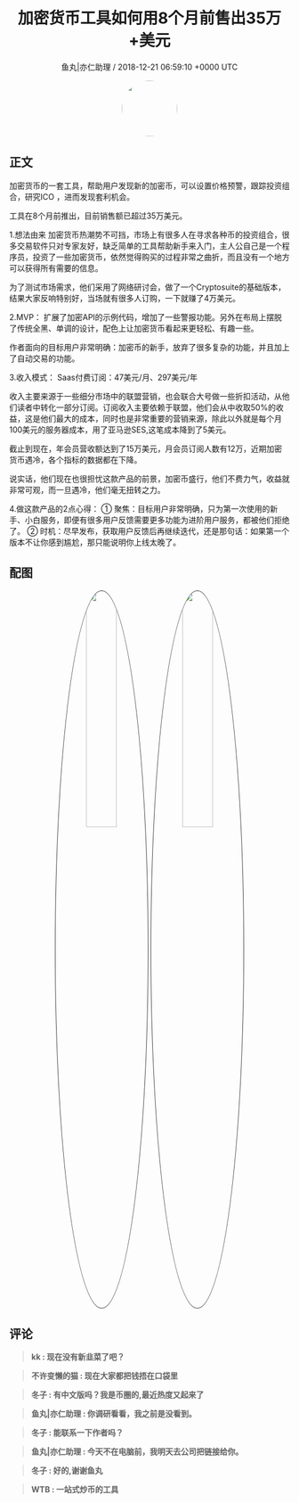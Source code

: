 <h1 align="center">加密货币工具如何用8个月前售出35万&#43;美元</h1>
<p align="center">
    <a>鱼丸|亦仁助理 / 2018-12-21 06:59:10 &#43;0000 UTC</a>
</p>

<div align="center">
    <img src="https://images.zsxq.com/FtTHJfWYtR2To4jzwGiUQdhHaRRa?e=1590940799&amp;token=kIxbL07-8jAj8w1n4s9zv64FuZZNEATmlU_Vm6zD:AMY_BShrw-7TP6Fmqq7D-Deyytw=" width="100" height="100" style="border:1px solid;border-radius:50%; color:#ffffff"/>
</div>

## 正文

<div>
 
加密货币的一套工具，帮助用户发现新的加密币，可以设置价格预警，跟踪投资组合，研究ICO ，进而发现套利机会。

工具在8个月前推出，目前销售额已超过35万美元。

1.想法由来
加密货币热潮势不可挡，市场上有很多人在寻求各种币的投资组合，很多交易软件只对专家友好，缺乏简单的工具帮助新手来入门，主人公自己是一个程序员，投资了一些加密货币，依然觉得购买的过程非常之曲折，而且没有一个地方可以获得所有需要的信息。

为了测试市场需求，他们采用了网络研讨会，做了一个Cryptosuite的基础版本，结果大家反响特别好，当场就有很多人订购，一下就赚了4万美元。

2.MVP：
扩展了加密API的示例代码，增加了一些警报功能。另外在布局上摆脱了传统全黑、单调的设计，配色上让加密货币看起来更轻松、有趣一些。

作者面向的目标用户非常明确：加密币的新手，放弃了很多复杂的功能，并且加上了自动交易的功能。

3.收入模式：
Saas付费订阅：47美元/月、297美元/年

收入主要来源于一些细分市场中的联盟营销，也会联合大号做一些折扣活动，从他们读者中转化一部分订阅。订阅收入主要依赖于联盟，他们会从中收取50%的收益，这是他们最大的成本，同时也是非常重要的营销来源，除此以外就是每个月100美元的服务器成本，用了亚马逊SES,这笔成本降到了5美元。

截止到现在，年会员营收额达到了15万美元，月会员订阅人数有12万，近期加密货币遇冷，各个指标的数据都在下降。

说实话，他们现在也很担忧这款产品的前景，加密币盛行，他们不费力气，收益就非常可观，而一旦遇冷，他们毫无扭转之力。

4.做这款产品的2点心得：
① 聚焦：目标用户非常明确，只为第一次使用的新手、小白服务，即便有很多用户反馈需要更多功能为进阶用户服务，都被他们拒绝了。
② 时机：尽早发布，获取用户反馈后再继续迭代，还是那句话：如果第一个版本不让你感到尴尬，那只能说明你上线太晚了。
</div>

## 配图
<div class="image" align="center">

<img src="https://images.zsxq.com/FofRKID86eiyeCKUdFYdP4krFz4b?imageMogr2/auto-orient/thumbnail/800x/format/jpg/blur/1x0/quality/75&amp;e=1590940799&amp;token=kIxbL07-8jAj8w1n4s9zv64FuZZNEATmlU_Vm6zD:SzgKz93vWKnh4LWq0X-5Zb6BKZU=" width="33%" height="33%" style="border:1px solid;border-radius:50%; color:#3c3f41"/>

<img src="https://images.zsxq.com/FsDBnoGL6ZY5b_hwkJhCnUtxGx2O?imageMogr2/auto-orient/thumbnail/800x/format/jpg/blur/1x0/quality/75&amp;e=1590940799&amp;token=kIxbL07-8jAj8w1n4s9zv64FuZZNEATmlU_Vm6zD:VTKI6qfpdjcxOH3ZndwK9gjPyFM=" width="33%" height="33%" style="border:1px solid;border-radius:50%; color:#3c3f41"/>

</div>

## 评论

<div align="left">
<div>

<blockquote >
<span> <strong>kk : 现在没有新韭菜了吧？ </strong></span>
</blockquote>

<blockquote >
<span> <strong>不许变懒的猫 : 现在大家都把钱捂在口袋里 </strong></span>
</blockquote>

<blockquote >
<span> <strong>冬子 : 有中文版吗？我是币圈的,最近热度又起来了 </strong></span>
</blockquote>

<blockquote >
<span> <strong>鱼丸|亦仁助理 : 你调研看看，我之前是没看到。 </strong></span>
</blockquote>

<blockquote >
<span> <strong>冬子 : 能联系一下作者吗？ </strong></span>
</blockquote>

<blockquote >
<span> <strong>鱼丸|亦仁助理 : 今天不在电脑前，我明天去公司把链接给你。 </strong></span>
</blockquote>

<blockquote >
<span> <strong>冬子 : 好的,谢谢鱼丸 </strong></span>
</blockquote>

<blockquote >
<span> <strong>WTB : 一站式炒币的工具 </strong></span>
</blockquote>

</div>
</div>